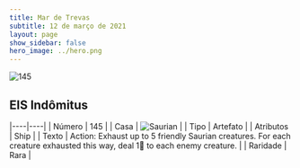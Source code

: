 ```yaml
---
title: Mar de Trevas
subtitle: 12 de março de 2021
layout: page
show_sidebar: false
hero_image: ../hero.png
---
```


![145](https://cdn.keyforgegame.com/media/card_front/pt/496_145_HF7QP42JGR78_pt.png)

## EIS Indômitus

|----|----|
| Número | 145 |
| Casa | ![Saurian](https://archonarcana.com/images/thumb/9/9e/Saurian_P.png/22px-Saurian_P.png "Sauro") |
| Tipo | Artefato |
| Atributos | Ship |
| Texto | Action: Exhaust up to 5 friendly Saurian creatures. For each creature exhausted this way, deal 1 to each enemy creature. |
| Raridade | Rara |
